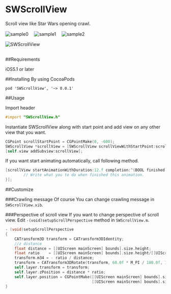 SWScrollView
============
Scroll view like Star Wars opening crawl.

![sample0](http://f.cl.ly/items/393R2b2I0a1D2K1g3l36/SWScroll0.png)
　![sample1](http://f.cl.ly/items/3p2S0z203w0x0k2A3Y3a/SWScroll1.png) 
　![sample2](http://f.cl.ly/items/1j1d1f2W3B0e041p2n2A/SWScroll2.png) 


<img src="http://25.media.tumblr.com/84f59de6f9e5a97d0bdb154585d8813f/tumblr_mqdk19HCh41qgwcbqo1_400.gif" alt="SWScrollView" title="SWScrollView" style="display:block; margin: 10px auto 30px auto; align:center">

##Requirements

 iOS5.1 or later

##Installing
By using CocoaPods

```
pod 'SWScrollView', '~> 0.0.1'
```

##Usage

Import header

```objectivec
#import "SWScrollView.h"
```

Instantiate SWScrollView along with start point and add view on any other view that you want.

```objectivec
CGPoint scrollStartPoint = CGPointMake(0, -600);
SWScrollView *scrollView = [SWScrollView scrollViewWithStartPoint:scrollStartPoint];
[self.view addSubview:scrollView];
```

If you want start animating automatically, call following method.

```objectivec
[scrollView startAnimationWithDuration:12.f completion:^(BOOL finished) {
        // Write what you to do when finished this animation.
}];
```

##Customize

###Crawling message
Of course You can change crawling message in `SWScrollView.xib`.


###Perspective of scroll view
If you want to change perspective of scroll view. Edit `-(void)setupScrollPerspective` method in `SWScrollView.m`.

```objectivec
- (void)setupScrollPerspective
{
    CATransform3D transform = CATransform3DIdentity;
    //z distance
    float distance = [[UIScreen mainScreen] bounds].size.height;
    float ratio    = [[UIScreen mainScreen] bounds].size.height/[[UIScreen mainScreen] bounds].size.height;
    transform.m34 = - ratio / distance;
    transform = CATransform3DRotate(transform, 60.0f * M_PI / 180.0f, 1.f, 0.0f, 0.0f);
    self.layer.transform = transform;
    self.layer.zPosition = distance * ratio;
    self.layer.position = CGPointMake([[UIScreen mainScreen] bounds].size.width/2,
                                      [[UIScreen mainScreen] bounds].size.height/3);
}
```


